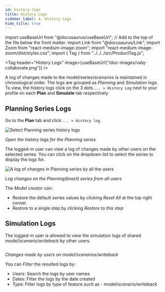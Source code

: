 ```yaml
---
id: history-logs
title: History Logs
sidebar_label: 4. History Logs
hide_title: true
---
```


import useBaseUrl from "@docusaurus/useBaseUrl"; // Add to the top of the file below the front matter.
import Link from "@docusaurus/Link";
import Zoom from "react-medium-image-zoom";
import "react-medium-image-zoom/dist/styles.css";
import { Tag } from "../../../src/ProductTag.js";

<Tag
header="History Logs"
image={useBaseUrl("/doc-images/valq-collaborate.png")}
/>

A log of changes made to the model/series/scenarios is maintained in chronological order.
The logs are grouped as *Planning* and *Simulation* logs.
To view, the history logs click on the 3 dots `... > History Log` next to your profile on each **Plan** and **Simulate** tab respectively.

## Planning Series Logs

Go to the **Plan** tab and click `... > History log`.

<div style={{ textAlign: "center" }}>
  <Zoom>
    <img alt="Select Planning series history logs" src={useBaseUrl("/doc-images/storage/features/open-series-history-logs.png")} />
  </Zoom>
</div>

*Open the history logs for the Planning series*

The logged-in user can view a log of changes made by other users on the selected series.
You can click on the dropdown list to select the series to display the logs for.

<div style={{ textAlign: "center" }}>
  <Zoom>
    <img alt="A log of changes in Planning series by all the users" src={useBaseUrl("/doc-images/storage/features/planning-history-logs.png")} />
  </Zoom>
</div>

*Log changes on the Planning(brazil) series from all users*

The *Model creator* can:
- Restore the default series values by clicking *Reset All* at the top right corner.
- Restore to a single step by clicking *Restore to this step*

## Simulation Logs

The logged-in user is allowed to view the simulation logs of shared *model/scenario/writeback* by other users.
  
<div style={{ textAlign: "center" }}>
  <Zoom>
    <img alt="" src={useBaseUrl("/doc-images/storage/features/simulation-scenario-history-logs.png")} />
  </Zoom>
</div>

*Changes made by users on model/scenarios/writeback*

You can *Filter* the resulted logs by:
* Users: Search the logs by user names
* Dates: Filter the logs by the date created
* Type: Filter logs by type of feature such as - model/scenario/writeback